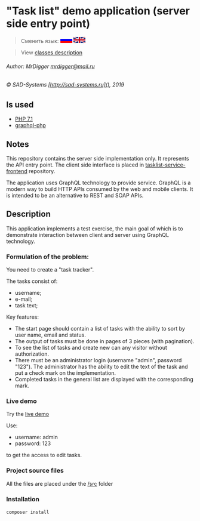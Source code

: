 # "Task list" demo application (server side entry point)

> Сменить язык: [![Русский](docs/assets/images/ru.gif)](README.ru.md) [![English](docs/assets/images/en.gif)](README.md)

> View [classes description](http://tasklist.backend.examples.sad-systems.ru/docs/index.html)

###### Author: MrDigger <mrdigger@mail.ru>
###### © SAD-Systems [http://sad-systems.ru](), 2019

## Is used

  * [PHP 7.1](https://www.php.net)
  * [graphql-php](https://webonyx.github.io/graphql-php/)
    
## Notes

This repository contains the server side implementation only. 
It represents the API entry point.
The client side interface is placed in [tasklist-service-frontend](https://github.com/sad-systems/example-tasklist-service-frontend)
repository.
 
The application uses GraphQL technology to provide service.
GraphQL is a modern way to build HTTP APIs consumed by the web and mobile clients. 
It is intended to be an alternative to REST and SOAP APIs.   
    
## Description

This application implements a test exercise, the main goal of which is to demonstrate
interaction between client and server using GraphQL technology.

### Formulation of the problem:

You need to create a "task tracker".

The tasks consist of:
- username;
- e-mail;
- task text;

Key features:
- The start page should contain a list of tasks with the ability to sort by user name, email and status.
- The output of tasks must be done in pages of 3 pieces (with pagination).
- To see the list of tasks and create new can any visitor without authorization.
- There must be an administrator login (username "admin", password "123").
The administrator has the ability to edit the text of the task and put a check mark on the implementation.
- Completed tasks in the general list are displayed with the corresponding mark.


### Live demo

Try the [live demo](http://tasklist.frontend.examples.sad-systems.ru/)
  
Use:
   
  * username: admin
  * password: 123
     
to get the access to edit tasks.
 
### Project source files

  All the files are placed under the [/src](./src) folder

### Installation

```
composer install
```
